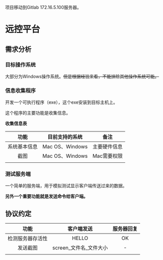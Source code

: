 项目移动到Gitlab 172.16.5.100服务器。

# 远控平台

## 需求分析

### 目标操作系统

大部分为Windows操作系统。~~但是根据经验来看，不能排除其他操作系统可能。~~

### 信息收集程序

开发一个可执行程序（exe），这个exe安装到目标主机上。

这个程序的主要功能是收集信息。

**收集信息表**

|     功能     | 目前支持的系统  |     备注     |
| :----------: | :-------------: | :----------: |
| 系统基本信息 | Mac OS、Windows | 主要硬件信息 |
|     截图     | Mac OS、Windows | Mac需要权限  |
|              |                 |              |

### 测试服务端

一个简单的服务端，用于模拟测试显示客户端传送过来的数据。

**另外一个重要功能就是发送命令给客户端。**



## 协议约定

|       功能       |       客户端发送        | 服务器回复 |
| :--------------: | :---------------------: | :--------: |
| 检测服务器存活性 |          HELLO          |     OK     |
|     发送截图     | screen_文件名\_文件大小 |     -      |
|                  |                         |            |

